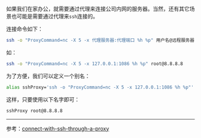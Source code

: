 如果我们在家办公，就需要通过代理来连接公司内网的服务器。当然，还有其它场景也可能是需要通过代理来`ssh`连接的。

连接命令如下：

```bash
ssh -o "ProxyCommand=nc -X 5 -x 代理服务器:代理端口 %h %p" 用户名@远程服务器
```

如：

```bash
ssh -o "ProxyCommand=nc -X 5 -x 127.0.0.1:1086 %h %p" root@8.8.8.8
```



为了方便，我们可以定义一个别名：

```bash
alias sshProxy='ssh -o "ProxyCommand=nc -X 5 -x 127.0.0.1:1086 %h %p"'
```



这样，只要使用以下名字即可：

```bash
sshProxy root@8.8.8.8
```



---

参考：[connect-with-ssh-through-a-proxy](https://stackoverflow.com/questions/19161960/connect-with-ssh-through-a-proxy)

